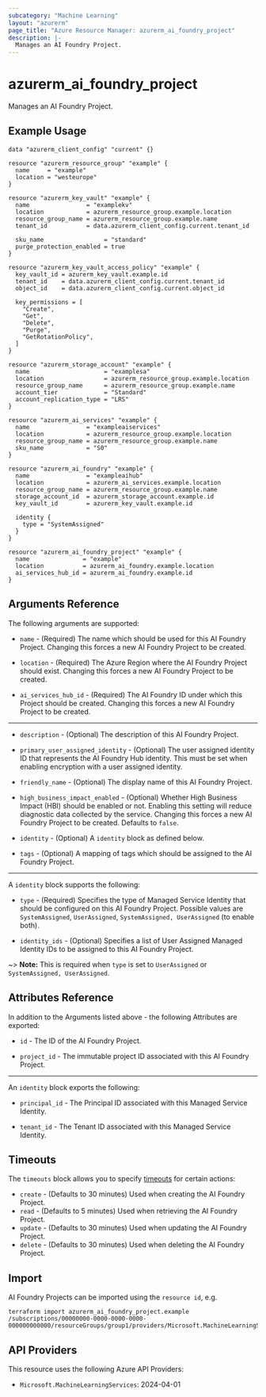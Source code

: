 ```yaml
---
subcategory: "Machine Learning"
layout: "azurerm"
page_title: "Azure Resource Manager: azurerm_ai_foundry_project"
description: |-
  Manages an AI Foundry Project.
---
```


# azurerm_ai_foundry_project

Manages an AI Foundry Project.

## Example Usage

```hcl
data "azurerm_client_config" "current" {}

resource "azurerm_resource_group" "example" {
  name     = "example"
  location = "westeurope"
}

resource "azurerm_key_vault" "example" {
  name                = "examplekv"
  location            = azurerm_resource_group.example.location
  resource_group_name = azurerm_resource_group.example.name
  tenant_id           = data.azurerm_client_config.current.tenant_id

  sku_name                 = "standard"
  purge_protection_enabled = true
}

resource "azurerm_key_vault_access_policy" "example" {
  key_vault_id = azurerm_key_vault.example.id
  tenant_id    = data.azurerm_client_config.current.tenant_id
  object_id    = data.azurerm_client_config.current.object_id

  key_permissions = [
    "Create",
    "Get",
    "Delete",
    "Purge",
    "GetRotationPolicy",
  ]
}

resource "azurerm_storage_account" "example" {
  name                     = "examplesa"
  location                 = azurerm_resource_group.example.location
  resource_group_name      = azurerm_resource_group.example.name
  account_tier             = "Standard"
  account_replication_type = "LRS"
}

resource "azurerm_ai_services" "example" {
  name                = "exampleaiservices"
  location            = azurerm_resource_group.example.location
  resource_group_name = azurerm_resource_group.example.name
  sku_name            = "S0"
}

resource "azurerm_ai_foundry" "example" {
  name                = "exampleaihub"
  location            = azurerm_ai_services.example.location
  resource_group_name = azurerm_resource_group.example.name
  storage_account_id  = azurerm_storage_account.example.id
  key_vault_id        = azurerm_key_vault.example.id

  identity {
    type = "SystemAssigned"
  }
}

resource "azurerm_ai_foundry_project" "example" {
  name               = "example"
  location           = azurerm_ai_foundry.example.location
  ai_services_hub_id = azurerm_ai_foundry.example.id
}
```

## Arguments Reference

The following arguments are supported:

* `name` - (Required) The name which should be used for this AI Foundry Project. Changing this forces a new AI Foundry Project to be created.

* `location` - (Required) The Azure Region where the AI Foundry Project should exist. Changing this forces a new AI Foundry Project to be created.

* `ai_services_hub_id` - (Required) The AI Foundry ID under which this Project should be created. Changing this forces a new AI Foundry Project to be created.

---

* `description` - (Optional) The description of this AI Foundry Project.

* `primary_user_assigned_identity` - (Optional) The user assigned identity ID that represents the AI Foundry Hub identity. This must be set when enabling encryption with a user assigned identity.

* `friendly_name` - (Optional) The display name of this AI Foundry Project.

* `high_business_impact_enabled` - (Optional) Whether High Business Impact (HBI) should be enabled or not. Enabling this setting will reduce diagnostic data collected by the service. Changing this forces a new AI Foundry Project to be created. Defaults to `false`.

* `identity` - (Optional) A `identity` block as defined below.

* `tags` - (Optional) A mapping of tags which should be assigned to the AI Foundry Project.

---

A `identity` block supports the following:

* `type` - (Required) Specifies the type of Managed Service Identity that should be configured on this AI Foundry Project. Possible values are `SystemAssigned`, `UserAssigned`, `SystemAssigned, UserAssigned` (to enable both).

* `identity_ids` - (Optional) Specifies a list of User Assigned Managed Identity IDs to be assigned to this AI Foundry Project.

~> **Note:** This is required when `type` is set to `UserAssigned` or `SystemAssigned, UserAssigned`.

## Attributes Reference

In addition to the Arguments listed above - the following Attributes are exported:

* `id` - The ID of the AI Foundry Project.

* `project_id` - The immutable project ID associated with this AI Foundry Project.

---

An `identity` block exports the following:

* `principal_id` - The Principal ID associated with this Managed Service Identity.

* `tenant_id` - The Tenant ID associated with this Managed Service Identity.

## Timeouts

The `timeouts` block allows you to specify [timeouts](https://www.terraform.io/language/resources/syntax#operation-timeouts) for certain actions:

* `create` - (Defaults to 30 minutes) Used when creating the AI Foundry Project.
* `read` - (Defaults to 5 minutes) Used when retrieving the AI Foundry Project.
* `update` - (Defaults to 30 minutes) Used when updating the AI Foundry Project.
* `delete` - (Defaults to 30 minutes) Used when deleting the AI Foundry Project.

## Import

AI Foundry Projects can be imported using the `resource id`, e.g.

```shell
terraform import azurerm_ai_foundry_project.example /subscriptions/00000000-0000-0000-0000-000000000000/resourceGroups/group1/providers/Microsoft.MachineLearningServices/workspaces/project1
```

## API Providers
<!-- This section is generated, changes will be overwritten -->
This resource uses the following Azure API Providers:

* `Microsoft.MachineLearningServices`: 2024-04-01
